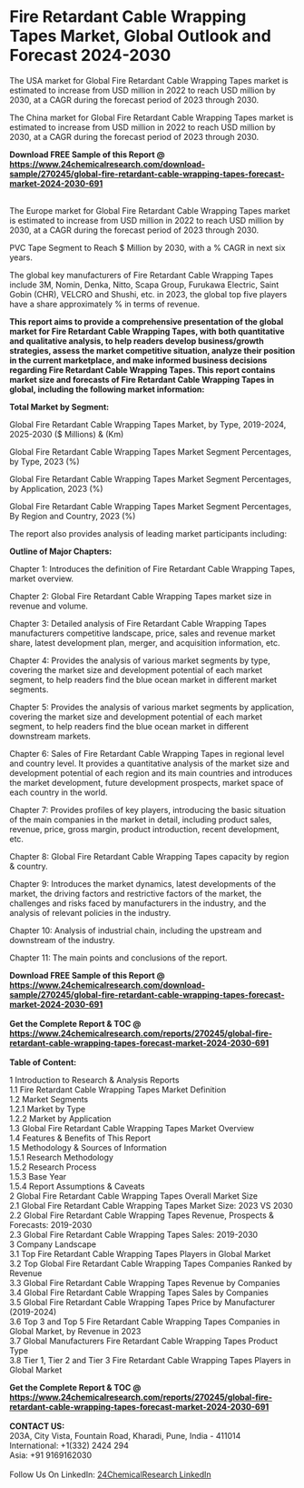<h1>Fire Retardant Cable Wrapping Tapes Market, Global Outlook and Forecast 2024-2030</h1><p>The USA market for Global Fire Retardant Cable Wrapping Tapes market is estimated to increase from USD million in 2022 to reach USD million by 2030, at a CAGR during the forecast period of 2023 through 2030.</p><p>
</p><p>The China market for Global Fire Retardant Cable Wrapping Tapes market is estimated to increase from USD million in 2022 to reach USD million by 2030, at a CAGR during the forecast period of 2023 through 2030.</p><div><b>Download FREE Sample of this Report @ 
            <a href="https://www.24chemicalresearch.com/download-sample/270245/global-fire-retardant-cable-wrapping-tapes-forecast-market-2024-2030-691">
            https://www.24chemicalresearch.com/download-sample/270245/global-fire-retardant-cable-wrapping-tapes-forecast-market-2024-2030-691</a></b></div><br><p>
</p><p>The Europe market for Global Fire Retardant Cable Wrapping Tapes market is estimated to increase from USD million in 2022 to reach USD million by 2030, at a CAGR during the forecast period of 2023 through 2030.</p><p>
PVC Tape Segment to Reach $ Million by 2030, with a % CAGR in next six years.</p><p>
The global key manufacturers of Fire Retardant Cable Wrapping Tapes include 3M, Nomin, Denka, Nitto, Scapa Group, Furukawa Electric, Saint Gobin (CHR), VELCRO and Shushi, etc. in 2023, the global top five players have a share approximately % in terms of revenue.</p><p>
<strong>This report aims to provide a comprehensive presentation of the global market for Fire Retardant Cable Wrapping Tapes, with both quantitative and qualitative analysis, to help readers develop business/growth strategies, assess the market competitive situation, analyze their position in the current marketplace, and make informed business decisions regarding Fire Retardant Cable Wrapping Tapes. This report contains market size and forecasts of Fire Retardant Cable Wrapping Tapes in global, including the following market information:</strong></p><p>
</p><p>
<strong>Total Market by Segment:</strong></p><p>
Global Fire Retardant Cable Wrapping Tapes Market, by Type, 2019-2024, 2025-2030 ($ Millions) &amp; (Km)</p><p>
Global Fire Retardant Cable Wrapping Tapes Market Segment Percentages, by Type, 2023 (%)</p><p>
</p><p>
Global Fire Retardant Cable Wrapping Tapes Market Segment Percentages, by Application, 2023 (%)</p><p>
</p><p>
Global Fire Retardant Cable Wrapping Tapes Market Segment Percentages, By Region and Country, 2023 (%)</p><p>
</p><p>
The report also provides analysis of leading market participants including:</p><p>
</p><p>
</p><p>
</p><p><strong>Outline of Major Chapters:</strong></p><p>
</p><p>Chapter 1: Introduces the definition of Fire Retardant Cable Wrapping Tapes, market overview.</p><p>
Chapter 2: Global Fire Retardant Cable Wrapping Tapes market size in revenue and volume.</p><p>
Chapter 3: Detailed analysis of Fire Retardant Cable Wrapping Tapes manufacturers competitive landscape, price, sales and revenue market share, latest development plan, merger, and acquisition information, etc.</p><p>
Chapter 4: Provides the analysis of various market segments by type, covering the market size and development potential of each market segment, to help readers find the blue ocean market in different market segments.</p><p>
Chapter 5: Provides the analysis of various market segments by application, covering the market size and development potential of each market segment, to help readers find the blue ocean market in different downstream markets.</p><p>
Chapter 6: Sales of Fire Retardant Cable Wrapping Tapes in regional level and country level. It provides a quantitative analysis of the market size and development potential of each region and its main countries and introduces the market development, future development prospects, market space of each country in the world.</p><p>
Chapter 7: Provides profiles of key players, introducing the basic situation of the main companies in the market in detail, including product sales, revenue, price, gross margin, product introduction, recent development, etc.</p><p>
Chapter 8: Global Fire Retardant Cable Wrapping Tapes capacity by region &amp; country.</p><p>
Chapter 9: Introduces the market dynamics, latest developments of the market, the driving factors and restrictive factors of the market, the challenges and risks faced by manufacturers in the industry, and the analysis of relevant policies in the industry.</p><p>
Chapter 10: Analysis of industrial chain, including the upstream and downstream of the industry.</p><p>
Chapter 11: The main points and conclusions of the report.</p><div><b>Download FREE Sample of this Report @ 
            <a href="https://www.24chemicalresearch.com/download-sample/270245/global-fire-retardant-cable-wrapping-tapes-forecast-market-2024-2030-691">
            https://www.24chemicalresearch.com/download-sample/270245/global-fire-retardant-cable-wrapping-tapes-forecast-market-2024-2030-691</a></b></div><br><div><b>Get the Complete Report & TOC @ 
            <a href="https://www.24chemicalresearch.com/reports/270245/global-fire-retardant-cable-wrapping-tapes-forecast-market-2024-2030-691">
            https://www.24chemicalresearch.com/reports/270245/global-fire-retardant-cable-wrapping-tapes-forecast-market-2024-2030-691</a></b></div><br>
            <b>Table of Content:</b><p>1 Introduction to Research & Analysis Reports<br />
    1.1 Fire Retardant Cable Wrapping Tapes Market Definition<br />
    1.2 Market Segments<br />
        1.2.1 Market by Type<br />
        1.2.2 Market by Application<br />
    1.3 Global Fire Retardant Cable Wrapping Tapes Market Overview<br />
    1.4 Features & Benefits of This Report<br />
    1.5 Methodology & Sources of Information<br />
        1.5.1 Research Methodology<br />
        1.5.2 Research Process<br />
        1.5.3 Base Year<br />
        1.5.4 Report Assumptions & Caveats<br />
2 Global Fire Retardant Cable Wrapping Tapes Overall Market Size<br />
    2.1 Global Fire Retardant Cable Wrapping Tapes Market Size: 2023 VS 2030<br />
    2.2 Global Fire Retardant Cable Wrapping Tapes Revenue, Prospects & Forecasts: 2019-2030<br />
    2.3 Global Fire Retardant Cable Wrapping Tapes Sales: 2019-2030<br />
3 Company Landscape<br />
    3.1 Top Fire Retardant Cable Wrapping Tapes Players in Global Market<br />
    3.2 Top Global Fire Retardant Cable Wrapping Tapes Companies Ranked by Revenue<br />
    3.3 Global Fire Retardant Cable Wrapping Tapes Revenue by Companies<br />
    3.4 Global Fire Retardant Cable Wrapping Tapes Sales by Companies<br />
    3.5 Global Fire Retardant Cable Wrapping Tapes Price by Manufacturer (2019-2024)<br />
    3.6 Top 3 and Top 5 Fire Retardant Cable Wrapping Tapes Companies in Global Market, by Revenue in 2023<br />
    3.7 Global Manufacturers Fire Retardant Cable Wrapping Tapes Product Type<br />
    3.8 Tier 1, Tier 2 and Tier 3 Fire Retardant Cable Wrapping Tapes Players in Global Market<br />
    </p><div><b>Get the Complete Report & TOC @ 
            <a href="https://www.24chemicalresearch.com/reports/270245/global-fire-retardant-cable-wrapping-tapes-forecast-market-2024-2030-691">
            https://www.24chemicalresearch.com/reports/270245/global-fire-retardant-cable-wrapping-tapes-forecast-market-2024-2030-691</a></b></div><br><b>CONTACT US:</b><br>
            203A, City Vista, Fountain Road, Kharadi, Pune, India - 411014<br>
            International: +1(332) 2424 294<br>
            Asia: +91 9169162030 <br><br>
            Follow Us On LinkedIn: <a href="https://www.linkedin.com/company/24chemicalresearch/">24ChemicalResearch LinkedIn</a>